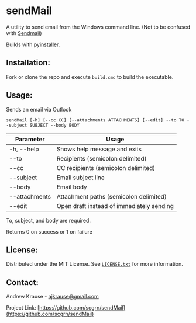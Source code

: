 # sendMail

A utility to send email from the Windows command line. (Not to be confused with [Sendmail](https://en.wikipedia.org/wiki/Sendmail))

Builds with [pyinstaller](https://github.com/pyinstaller/pyinstaller).

## Installation:
Fork or clone the repo and execute `build.cmd` to build the executable.
## Usage:
Sends an email via Outlook

`sendMail [-h] [--cc CC] [--attachments ATTACHMENTS] [--edit] --to TO --subject SUBJECT --body BODY`

Parameter | Usage
----|-----
-h, --help | Shows help message and exits
--to | Recipients (semicolon delimited)
--cc | CC recipients (semicolon delimited)
--subject | Email subject line
--body | Email body
--attachments | Attachment paths (semicolon delimited)
--edit | Open draft instead of immediately sending

To, subject, and body are required.

Returns 0 on success or 1 on failure

## License:
Distributed under the MIT License. See [`LICENSE.txt`](LICENSE.txt) for more information.

## Contact:
Andrew Krause - ajkrause@gmail.com

Project Link: [https://github.com/scgrn/sendMail](https://github.com/scgrn/sendMail)
